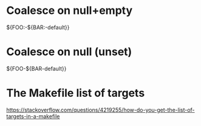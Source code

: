 # Coalesce on null+empty
${FOO:-${BAR:-default}}

# Coalesce on null (unset)
${FOO-${BAR-default}}

# The Makefile list of targets
https://stackoverflow.com/questions/4219255/how-do-you-get-the-list-of-targets-in-a-makefile